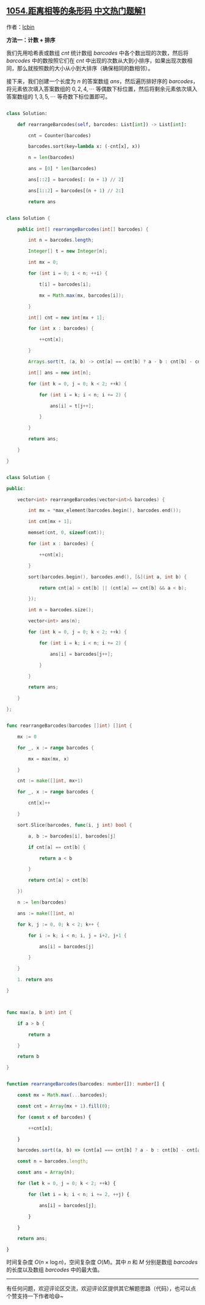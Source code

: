 ## [1054.距离相等的条形码 中文热门题解1](https://leetcode.cn/problems/distant-barcodes/solutions/100000/python3javacgotypescript-yi-ti-yi-jie-ji-3or2)

作者：[lcbin](https://leetcode.cn/u/lcbin)



**方法一：计数 + 排序**

我们先用哈希表或数组 $cnt$ 统计数组 $barcodes$ 中各个数出现的次数，然后将 $barcodes$ 中的数按照它们在 $cnt$ 中出现的次数从大到小排序，如果出现次数相同，那么就按照数的大小从小到大排序（确保相同的数相邻）。

接下来，我们创建一个长度为 $n$ 的答案数组 $ans$，然后遍历排好序的 $barcodes$，将元素依次填入答案数组的 $0, 2, 4, \cdots$ 等偶数下标位置，然后将剩余元素依次填入答案数组的 $1, 3, 5, \cdots$ 等奇数下标位置即可。




```python [sol1-Python3]
class Solution:
    def rearrangeBarcodes(self, barcodes: List[int]) -> List[int]:
        cnt = Counter(barcodes)
        barcodes.sort(key=lambda x: (-cnt[x], x))
        n = len(barcodes)
        ans = [0] * len(barcodes)
        ans[::2] = barcodes[: (n + 1) // 2]
        ans[1::2] = barcodes[(n + 1) // 2:]
        return ans
```


```java [sol1-Java]
class Solution {
    public int[] rearrangeBarcodes(int[] barcodes) {
        int n = barcodes.length;
        Integer[] t = new Integer[n];
        int mx = 0;
        for (int i = 0; i < n; ++i) {
            t[i] = barcodes[i];
            mx = Math.max(mx, barcodes[i]);
        }
        int[] cnt = new int[mx + 1];
        for (int x : barcodes) {
            ++cnt[x];
        }
        Arrays.sort(t, (a, b) -> cnt[a] == cnt[b] ? a - b : cnt[b] - cnt[a]);
        int[] ans = new int[n];
        for (int k = 0, j = 0; k < 2; ++k) {
            for (int i = k; i < n; i += 2) {
                ans[i] = t[j++];
            }
        }
        return ans;
    }
}
```



```cpp [sol1-C++]
class Solution {
public:
    vector<int> rearrangeBarcodes(vector<int>& barcodes) {
        int mx = *max_element(barcodes.begin(), barcodes.end());
        int cnt[mx + 1];
        memset(cnt, 0, sizeof(cnt));
        for (int x : barcodes) {
            ++cnt[x];
        }
        sort(barcodes.begin(), barcodes.end(), [&](int a, int b) {
            return cnt[a] > cnt[b] || (cnt[a] == cnt[b] && a < b);
        });
        int n = barcodes.size();
        vector<int> ans(n);
        for (int k = 0, j = 0; k < 2; ++k) {
            for (int i = k; i < n; i += 2) {
                ans[i] = barcodes[j++];
            }
        }
        return ans;
    }
};
```


```go [sol1-Go]
func rearrangeBarcodes(barcodes []int) []int {
	mx := 0
	for _, x := range barcodes {
		mx = max(mx, x)
	}
	cnt := make([]int, mx+1)
	for _, x := range barcodes {
		cnt[x]++
	}
	sort.Slice(barcodes, func(i, j int) bool {
		a, b := barcodes[i], barcodes[j]
		if cnt[a] == cnt[b] {
			return a < b
		}
		return cnt[a] > cnt[b]
	})
	n := len(barcodes)
	ans := make([]int, n)
	for k, j := 0, 0; k < 2; k++ {
		for i := k; i < n; i, j = i+2, j+1 {
			ans[i] = barcodes[j]
		}
	}
	1. return ans
}

func max(a, b int) int {
	if a > b {
		return a
	}
	return b
}
```

```ts [sol1-TypeScript]
function rearrangeBarcodes(barcodes: number[]): number[] {
    const mx = Math.max(...barcodes);
    const cnt = Array(mx + 1).fill(0);
    for (const x of barcodes) {
        ++cnt[x];
    }
    barcodes.sort((a, b) => (cnt[a] === cnt[b] ? a - b : cnt[b] - cnt[a]));
    const n = barcodes.length;
    const ans = Array(n);
    for (let k = 0, j = 0; k < 2; ++k) {
        for (let i = k; i < n; i += 2, ++j) {
            ans[i] = barcodes[j];
        }
    }
    return ans;
}
```

时间复杂度 $O(n \times \log n)$，空间复杂度 $O(M)$。其中 $n$ 和 $M$ 分别是数组 $barcodes$ 的长度以及数组 $barcodes$ 中的最大值。

---

有任何问题，欢迎评论区交流，欢迎评论区提供其它解题思路（代码），也可以点个赞支持一下作者哈😄~